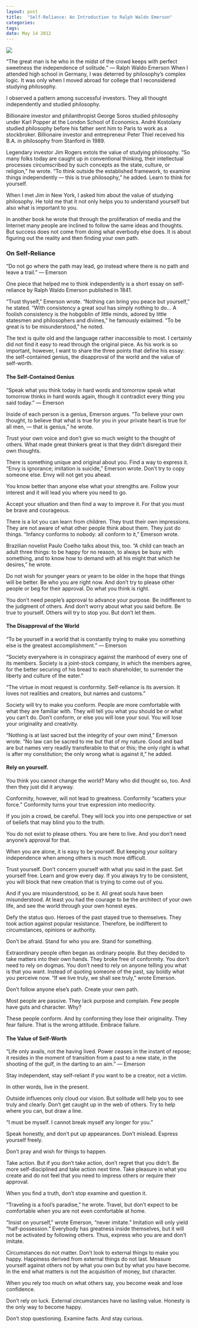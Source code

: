 ```yaml
---
layout: post
title:  "Self-Reliance: An Introduction to Ralph Waldo Emerson"
categories: 
tags: 
date: May 14 2012
---
```


<img src="/media/emerson.jpg" />

“The great man is he who in the midst of the crowd keeps with perfect sweetness the independence of solitude.” — Ralph Waldo Emerson
When I attended high school in Germany, I was deterred by philosophy’s complex logic. It was only when I moved abroad for college that I reconsidered studying philosophy.

I observed a pattern among successful investors. They all thought independently and studied philosophy.

Billionaire investor and philanthropist George Soros studied philosophy under Karl Popper at the London School of Economics. André Kostolany studied philosophy before his father sent him to Paris to work as a stockbroker. Billionaire investor and entrepreneur Peter Thiel received his B.A. in philosophy from Stanford in 1989.

Legendary investor Jim Rogers extols the value of studying philosophy. “So many folks today are caught up in conventional thinking, their intellectual processes circumscribed by such concepts as the state, culture, or religion,” he wrote. “To think outside the established framework, to examine things independently — this is true philosophy,” he added. Learn to think for yourself.

When I met Jim in New York, I asked him about the value of studying philosophy. He told me that it not only helps you to understand yourself but also what is important to you.

In another book he wrote that through the proliferation of media and the Internet many people are inclined to follow the same ideas and thoughts. But success does not come from doing what everbody else does. It is about figuring out the reality and then finding your own path.

### On Self-Reliance
“Do not go where the path may lead, go instead where there is no path and leave a trail.” — Emerson

One piece that helped me to think independently is a short essay on self-reliance by Ralph Waldo Emerson published in 1841.

“Trust thyself,” Emerson wrote. “Nothing can bring you peace but yourself,” he stated. “With consistency a great soul has simply nothing to do… A foolish consistency is the hobgoblin of little minds, adored by little statesmen and philosophers and divines,” he famously exlaimed. “To be great is to be misunderstood,” he noted.

The text is quite old and the language rather inaccessible to most. I certainly did not find it easy to read through the original piece. As his work is so important, however, I want to share the three points that define his essay: the self-contained genius, the disapproval of the world and the value of self-worth.

#### The Self-Contained Genius
“Speak what you think today in hard words and tomorrow speak what tomorrow thinks in hard words again, though it contradict every thing you said today.” — Emerson

Inside of each person is a genius, Emerson argues. “To believe your own thought, to believe that what is true for you in your private heart is true for all men, — that is genius,” he wrote.

Trust your own voice and don’t give so much weight to the thought of others. What made great thinkers great is that they didn’t disregard their own thoughts.

There is something unique and original about you. Find a way to express it. “Envy is ignorance; imitation is suicide,” Emerson wrote. Don’t try to copy someone else. Envy will not get you ahead.

You know better than anyone else what your strengths are. Follow your interest and it will lead you where you need to go.

Accept your situation and then find a way to improve it. For that you must be brave and courageous.

There is a lot you can learn from children. They trust their own impressions. They are not aware of what other people think about them. They just do things. “Infancy conforms to nobody: all conform to it,” Emerson wrote.

Brazilian novelist Paulo Coelho talks about this, too. “A child can teach an adult three things: to be happy for no reason, to always be busy with something, and to know how to demand with all his might that which he desires,” he wrote.

Do not wish for younger years or yearn to be older in the hope that things will be better. Be who you are right now. And don’t try to please other people or beg for their approval. Do what you think is right.

You don’t need people’s approval to advance your purpose. Be indifferent to the judgment of others. And don’t worry about what you said before.
Be true to yourself. Others will try to stop you. But don’t let them.

#### The Disapproval of the World
“To be yourself in a world that is constantly trying to make you something else is the greatest accomplishment.” — Emerson

“Society everywhere is in conspiracy against the manhood of every one of its members. Society is a joint-stock company, in which the members agree, for the better securing of his bread to each shareholder, to surrender the liberty and culture of the eater.”

“The virtue in most request is conformity. Self-reliance is its aversion. It loves not realities and creators, but names and customs.”

Society will try to make you conform. People are more comfortable with what they are familiar with. They will tell you what you should be or what you can’t do. Don’t conform, or else you will lose your soul. You will lose your originality and creativity.

“Nothing is at last sacred but the integrity of your own mind,” Emerson wrote. “No law can be sacred to me but that of my nature. Good and bad are but names very readily transferable to that or this; the only right is what is after my constitution; the only wrong what is against it,” he added. 

#### Rely on yourself.
You think you cannot change the world? Many who did thought so, too. And then they just did it anyway.

Conformity, however, will not lead to greatness. Conformity “scatters your force.” Conformity turns your true expression into mediocrity.

If you join a crowd, be careful. They will lock you into one perspective or set of beliefs that may blind you to the truth.

You do not exist to please others. You are here to live. And you don’t need anyone’s approval for that.

When you are alone, it is easy to be yourself. But keeping your solitary independence when among others is much more difficult.

Trust yourself. Don’t concern yourself with what you said in the past. Set yourself free. Learn and grow every day. If you always try to be consistent, you will block that new creation that is trying to come out of you.

And if you are misunderstood, so be it. All great souls have been misunderstood. At least you had the courage to be the architect of your own life, and see the world through your own honest eyes.

Defy the status quo. Heroes of the past stayed true to themselves. They took action against popular resistance. Therefore, be indifferent to circumstances, opinions or authority.

Don’t be afraid. Stand for who you are. Stand for something.

Extraordinary people often began as ordinary people. But they decided to take matters into their own hands. They broke free of conformity.
You don’t need to rely on dogmas. You don’t need to rely on anyone telling you what is that you want. Instead of quoting someone of the past, say boldly what you perceive now. “If we live truly, we shall see truly,” wrote Emerson.

Don’t follow anyone else’s path. Create your own path.

Most people are passive. They lack purpose and complain. Few people have guts and character. Why?

These people conform. And by conforming they lose their originality. They fear failure. That is the wrong attitude. Embrace failure.

#### The Value of Self-Worth
“Life only avails, not the having lived. Power ceases in the instant of repose; it resides in the moment of transition from a past to a new state, in the shooting of the gulf, in the darting to an aim.” — Emerson

Stay independent, stay self-reliant if you want to be a creator, not a victim.

In other words, live in the present.

Outside influences only cloud our vision. But solitude will help you to see truly and clearly. Don’t get caught up in the web of others. Try to help where you can, but draw a line.

“I must be myself. I cannot break myself any longer for you.”

Speak honestly, and don’t put up appearances. Don’t mislead. Express yourself freely.

Don’t pray and wish for things to happen.

Take action. But if you don’t take action, don’t regret that you didn’t. Be more self-disciplined and take action next time.
Take pleasure in what you create and do not feel that you need to impress others or require their approval.

When you find a truth, don’t stop examine and question it.

“Traveling is a fool’s paradise,” he wrote. Travel, but don’t expect to be comfortable when you are not even comfortable at home.

“Insist on yourself,” wrote Emerson, “never imitate.” Imitation will only yield “half-possession.” Everybody has greatness inside themselves, but it will not be activated by following others. Thus, express who you are and don’t imitate.

Circumstances do not matter. Don’t look to external things to make you happy. Happiness derived from external things do not last. Measure yourself against others not by what you own but by what you have become. In the end what matters is not the acquisition of money, but character.

When you rely too much on what others say, you become weak and lose confidence.

Don’t rely on luck. External circumstances have no lasting value. Honesty is the only way to become happy.

Don’t stop questioning. Examine facts. And stay curious.

